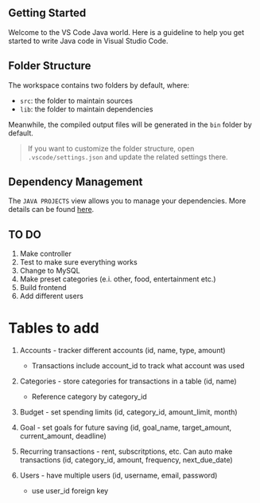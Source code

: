 ## Getting Started

Welcome to the VS Code Java world. Here is a guideline to help you get started to write Java code in Visual Studio Code.

## Folder Structure

The workspace contains two folders by default, where:

- `src`: the folder to maintain sources
- `lib`: the folder to maintain dependencies

Meanwhile, the compiled output files will be generated in the `bin` folder by default.

> If you want to customize the folder structure, open `.vscode/settings.json` and update the related settings there.

## Dependency Management

The `JAVA PROJECTS` view allows you to manage your dependencies. More details can be found [here](https://github.com/microsoft/vscode-java-dependency#manage-dependencies).

## TO DO

1. Make controller
2. Test to make sure everything works
3. Change to MySQL
4. Make preset categories (e.i. other, food, entertainment etc.)
5. Build frontend
6. Add different users

# Tables to add

1. Accounts - tracker different accounts (id, name, type, amount)
    - Transactions include account_id to track what account was used

2. Categories - store categories for transactions in a table (id, name)
    - Reference category by category_id

3. Budget - set spending limits (id, category_id, amount_limit, month)

4. Goal - set goals for future saving (id, goal_name, target_amount, current_amount, deadline)

5. Recurring transactions - rent, subscritptions, etc. Can auto make transactions (id, category_id, amount, frequency, next_due_date)

6. Users - have multiple users (id, username, email, password)
    - use user_id foreign key
